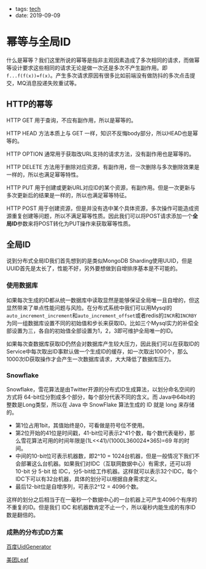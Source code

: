 - tags: [tech](/tags.md#tech)
- date: 2019-09-09

# 幂等与全局ID

什么是幂等？我们这里所说的幂等是指非主观因素造成了多次相同的请求，而做幂等设计要求这些相同的请求无论是做一次还是多次不产生副作用。即 `f...f(f(x))=f(x)`。产生多次请求原因有很多比如前端没有做防抖的多次点击提交，MQ消息投递失败重试等。

## HTTP的幂等

HTTP GET 用于查询，不应有副作用，所以是幂等的。

HTTP HEAD 方法本质上与 GET 一样，知识不反悔body部分，所以HEAD也是幂等的。

HTTP OPTION 通常用于获取改URL支持的请求方法，没有副作用也是幂等的。

HTTP DELETE 方法用于删除对应资源，有副作用，但一次删除与多次删除效果是一样的，所以也满足幂等特性。

HTTP PUT 用于创建或更新URL对应ID的某个资源，有副作用。但是一次更新与多次更新后的结果是一样的，所以也满足幂等特征。

HTTP POST 用于创建资源，但是并没有选中某个具体资源，多次操作可能造成资源重复创建等问题，所以不满足幂等性质。因此我们可以将POST请求添加一个**全局ID**参数来将POST转化为PUT操作来获取幂等性质。

## 全局ID

说到分布式全局ID我们首先想到的是类似MongoDB Sharding使用UUID，但是UUID首先是太长了，性能不好，另外要想做到自增排序基本是不可能的。

### 使用数据库

如果每次生成的ID都从统一数据库中读取显然是能够保证全局唯一且自增的，但这显然带来了单点性能问题与风险。在分布式系统中我们可以用Mysql的`auto_increment_increment`和`auto_increment_offset`或者redis的`INCR`和`INCRBY`为同一组数据库设置不同的初始值和步长来获取ID。比如三个Mysql实力的补偿全部设置为三，各自的初始值全部设置为1，2，3即可维护全局唯一的ID。

如果每次查数据库获取ID仍然会对数据库产生较大压力，因此我们可以在获取ID的Service中每次取出ID事默认做一个生成ID的缓存，如一次取出1000个，那么1000次ID获取操作才会产生一次数据库请求，大大降低了数据库压力。

### Snowflake

Snowflake，雪花算法是由Twitter开源的分布式ID生成算法，以划分命名空间的方式将 64-bit位分割成多个部分，每个部分代表不同的含义。而 Java中64bit的整数是Long类型，所以在 Java 中 SnowFlake 算法生成的 ID 就是 long 来存储的。

- 第1位占用1bit，其值始终是0，可看做是符号位不使用。
- 第2位开始的41位是时间戳，41-bit位可表示2^41个数，每个数代表毫秒，那么雪花算法可用的时间年限是(1L<<41)/(1000L360024*365)=69 年的时间。
- 中间的10-bit位可表示机器数，即2^10 = 1024台机器，但是一般情况下我们不会部署这么台机器。如果我们对IDC（互联网数据中心）有需求，还可以将 10-bit 分 5-bit 给 IDC，分5-bit给工作机器。这样就可以表示32个IDC，每个IDC下可以有32台机器，具体的划分可以根据自身需求定义。
- 最后12-bit位是自增序列，可表示2^12 = 4096个数。

这样的划分之后相当于在一毫秒一个数据中心的一台机器上可产生4096个有序的不重复的ID。但是我们 IDC 和机器数肯定不止一个，所以毫秒内能生成的有序ID数是翻倍的。

### 成熟的分布式ID方案

[百度UidGenerator](https://github.com/baidu/uid-generator)

[美团Leaf](https://tech.meituan.com/2017/04/21/mt-leaf.html)